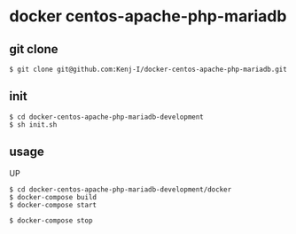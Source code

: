 # docker centos-apache-php-mariadb

## git clone

```shell
$ git clone git@github.com:Kenj-I/docker-centos-apache-php-mariadb.git
```

## init

```shell
$ cd docker-centos-apache-php-mariadb-development
$ sh init.sh
```

## usage

UP

```shell
$ cd docker-centos-apache-php-mariadb-development/docker
$ docker-compose build
$ docker-compose start
```

```shell
$ docker-compose stop
```
